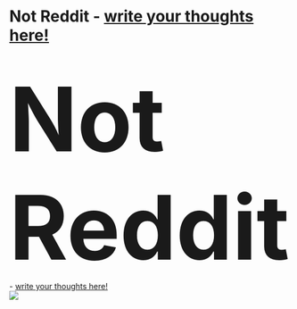 # Not Reddit - [write your thoughts here!](http://notreddit.live)
<p align="center">
  
  <br> <strong style="font-size: 10rem">Not Reddit</strong> - <a href="http://notreddit.live">write your thoughts here!</a><br>
  <img src="http://notreddit.live/static/images/favicon.png">
</p>
